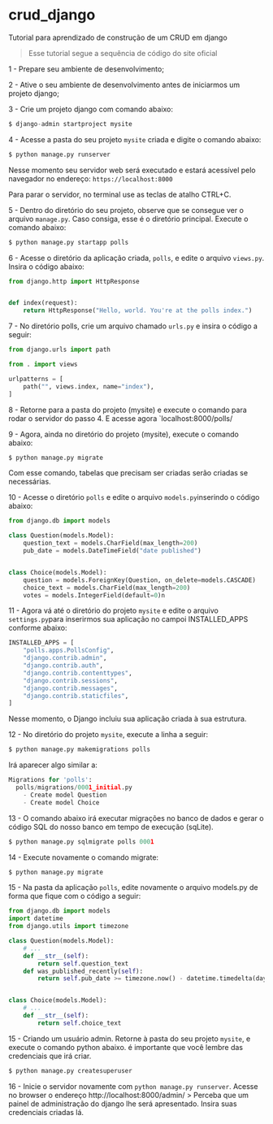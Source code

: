 # crud_django
Tutorial para aprendizado de construção de um CRUD em django


  > Esse tutorial segue a sequência de código do site oficial



1 - Prepare seu ambiente de desenvolvimento;

2 - Ative o seu ambiente de desenvolvimento antes de iniciarmos um projeto django;

3 - Crie um projeto django com comando abaixo:

```python
$ django-admin startproject mysite
```

4 - Acesse a pasta do seu projeto `mysite` criada e digite o comando abaixo:

```python
$ python manage.py runserver
```
Nesse momento seu servidor web será executado e estará acessível pelo navegador no endereço: `https://localhost:8000`

Para parar o servidor, no terminal use as teclas de atalho CTRL+C.

5 - Dentro do diretório do seu projeto, observe que se consegue ver o arquivo `manage.py`. Caso consiga, esse é o diretório principal. Execute o comando abaixo:

```python
$ python manage.py startapp polls
```

6 - Acesse o diretório da aplicação criada, `polls`, e edite o arquivo `views.py`. Insira o código abaixo:

```python
from django.http import HttpResponse


def index(request):
    return HttpResponse("Hello, world. You're at the polls index.")
```

7 - No diretório polls, crie um arquivo chamado `urls.py` e insira o código a seguir:

```python
from django.urls import path

from . import views

urlpatterns = [
    path("", views.index, name="index"),
]
```

8 - Retorne para a pasta do projeto (mysite) e execute o comando para rodar o servidor do passo 4. E acesse agora `localhost:8000/polls/

9 - Agora, ainda no diretório do projeto (mysite), execute o comando abaixo:

```python
$ python manage.py migrate
```
Com esse comando, tabelas que precisam ser criadas serão criadas se necessárias.

10 - Acesse o diretório `polls` e edite o arquivo `models.py`inserindo o código abaixo:

```python
from django.db import models

class Question(models.Model):
    question_text = models.CharField(max_length=200)
    pub_date = models.DateTimeField("date published")


class Choice(models.Model):
    question = models.ForeignKey(Question, on_delete=models.CASCADE)
    choice_text = models.CharField(max_length=200)
    votes = models.IntegerField(default=0)n

```

11 - Agora vá até o diretório do projeto `mysite` e edite o arquivo `settings.py`para inserirmos sua aplicação no campoi INSTALLED_APPS conforme abaixo:

```python
INSTALLED_APPS = [
    "polls.apps.PollsConfig",
    "django.contrib.admin",
    "django.contrib.auth",
    "django.contrib.contenttypes",
    "django.contrib.sessions",
    "django.contrib.messages",
    "django.contrib.staticfiles",
]
```

Nesse momento, o Django incluiu sua aplicação criada à sua estrutura. 

12 - No diretório do projeto `mysite`, execute a linha a seguir:

```python
$ python manage.py makemigrations polls

```

Irá aparecer algo similar a:

```python
Migrations for 'polls':
  polls/migrations/0001_initial.py
    - Create model Question
    - Create model Choice
```

13 - O comando abaixo irá executar migrações no banco de dados e gerar o código SQL do nosso banco em tempo de execução (sqLite).

```python
$ python manage.py sqlmigrate polls 0001

```

14 - Execute novamente o comando migrate:
```python
$ python manage.py migrate

```

15 - Na pasta da aplicação `polls`, edite novamente o arquivo models.py de forma que fique com o código a seguir:

```python
from django.db import models
import datetime
from django.utils import timezone

class Question(models.Model):
    # ...
    def __str__(self):
        return self.question_text
    def was_published_recently(self):
        return self.pub_date >= timezone.now() - datetime.timedelta(days=1)


class Choice(models.Model):
    # ...
    def __str__(self):
        return self.choice_text
```

15 - Criando um usuário admin. Retorne à pasta do seu projeto `mysite`, e execute o comando python abaixo. é importante que você lembre das credenciais que irá criar.

```python
$ python manage.py createsuperuser

```


16 - Inicie o servidor novamente com `python manage.py runserver`. Acesse no browser o endereço http://localhost:8000/admin/
    > Perceba que um painel de administração do django lhe será apresentado. Insira suas credenciais criadas lá.



